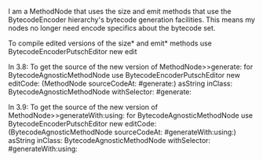 I am a MethodNode that uses the size and emit methods that use the BytecodeEncoder hierarchy's bytecode generation facilities.  This means my nodes no longer need encode specifics about the bytecode set.

To compile edited versions of the size* and emit* methods use
	BytecodeEncoderPutschEditor new edit

In 3.8:
To get the source of the new version of MethodNode>>generate: for BytecodeAgnosticMethodNode use
BytecodeEncoderPutschEditor new
	editCode: (MethodNode sourceCodeAt: #generate:) asString
	inClass: BytecodeAgnosticMethodNode
	withSelector: #generate:

In 3.9:
To get the source of the new version of MethodNode>>generateWith:using: for BytecodeAgnosticMethodNode use
BytecodeEncoderPutschEditor new
	editCode: (BytecodeAgnosticMethodNode sourceCodeAt: #generateWith:using:) asString
	inClass: BytecodeAgnosticMethodNode
	withSelector: #generateWith:using: